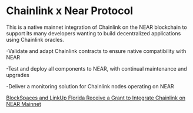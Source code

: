 # Chainlink x Near Protocol

This is a native mainnet integration of Chainlink on the NEAR blockchain to support its many developers wanting to build decentralized applications using Chainlink oracles.

-Validate and adapt Chainlink contracts to ensure native compatibility with NEAR

-Test and deploy all components to NEAR, with continual maintenance and upgrades

-Deliver a monitoring solution for Chainlink nodes operating on NEAR

[BlockSpaces and LinkUp Florida Receive a Grant to Integrate Chainlink on NEAR Mainnet](https://blog.chain.link/blockspaces-and-linkup-florida-receive-a-grant-to-integrate-chainlink-on-near-mainnet/)


